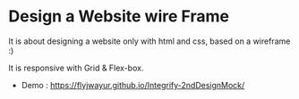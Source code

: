 # Design a Website wire Frame

It is about designing a website only with html and css, based on a wireframe :)

It is responsive with Grid & Flex-box.

- Demo : https://flyjwayur.github.io/Integrify-2ndDesignMock/
